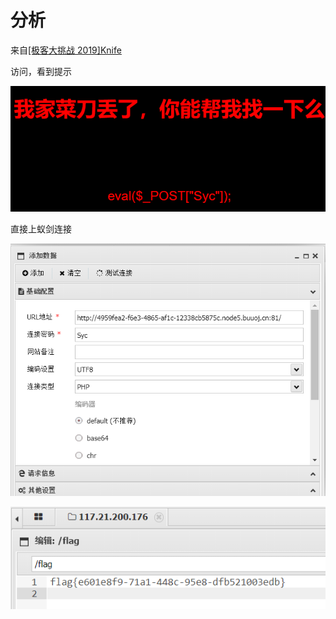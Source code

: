 # 分析

来自[[极客大挑战 2019]Knife](https://buuoj.cn/challenges#[%E6%9E%81%E5%AE%A2%E5%A4%A7%E6%8C%91%E6%88%98%202019]Knife)

访问，看到提示

![image-20240916192146421](image/image-20240916192146421.png)

直接上蚁剑连接

![image-20240916192324499](image/image-20240916192324499.png)

![image-20240916192401815](image/image-20240916192401815.png)